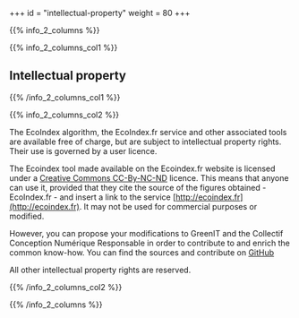 +++
id = "intellectual-property"
weight = 80
+++

{{% info_2_columns %}}

{{% info_2_columns_col1 %}}

## Intellectual property

{{% /info_2_columns_col1 %}}

{{% info_2_columns_col2 %}}

The EcoIndex algorithm, the EcoIndex.fr service and other associated tools are available free of charge, but are subject to intellectual property rights. Their use is governed by a user licence.

The Ecoindex tool made available on the Ecoindex.fr website is licensed under a [Creative Commons CC-By-NC-ND](https://creativecommons.org/licenses/by-nc-nd/2.0/) licence. This means that anyone can use it, provided that they cite the source of the figures obtained - EcoIndex.fr - and insert a link to the service [http://ecoindex.fr](http://ecoindex.fr). It may not be used for commercial purposes or modified.

However, you can propose your modifications to GreenIT and the <span lang="fr">Collectif Conception Numérique Responsable</span> in order to contribute to and enrich the common know-how. You can find the sources and contribute on [GitHub](https://github.com/cnumr/EcoIndex)

All other intellectual property rights are reserved.

{{% /info_2_columns_col2 %}}

{{% /info_2_columns %}}
